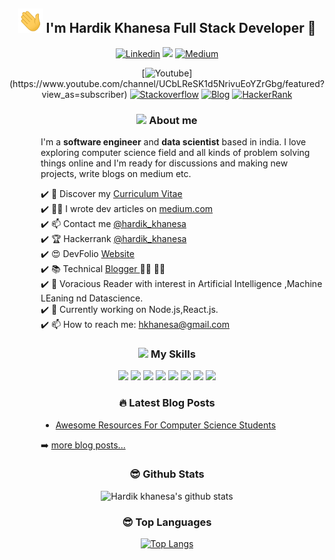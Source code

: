 <h2 align='center'><img src="https://github.com/Hardikkhanesa/Hardikkhanesa/blob/master/assets/wave.gif" width="40px"> I'm Hardik Khanesa Full Stack Developer 🐍</h2>

<div align='center'>

[![Linkedin](https://img.shields.io/badge/linkedin-%230077B5.svg?&style=for-the-badge&logo=linkedin&logoColor=white)](https://www.linkedin.com/in/hardik-khanesa/)
<a href="https://twitter.com/hardik_khanesa"><img src="https://img.shields.io/badge/twitter-%231DA1F2.svg?&style=for-the-badge&logo=twitter&logoColor=white" /></a> 
[![Medium](https://img.shields.io/badge/medium-%2312100E.svg?&style=for-the-badge&logo=medium&logoColor=white)](https://medium.com/@hardikkhanesa)
<!-- [![HackerNoon](https://img.shields.io/badge/Hacker%20Noon-%23239120.svg?&style=for-the-badge&logo=hackernoon&logoColor=white)](https://hackernoon.com/u/) -->
[![Youtube](https://img.shields.io/badge/youtube-%23FF0000.svg?&style=for-the-badge&logo=youtube&logoColor=white")](https://www.youtube.com/channel/UCbLReSK1d5NrivuEoYZrGbg/featured?view_as=subscriber)
[![Stackoverflow](https://img.shields.io/badge/Stack%20Overflow-%23FF5722.svg?&style=for-the-badge&logo=stackoverflow&logoColor=white)](https://stackoverflow.com/users/7575246/hardik-khanesa)
[![Blog](https://img.shields.io/badge/Blog-Personal%20blog-blue)](http://hardikkhanesa.me/blog)
[![HackerRank](https://img.shields.io/badge/HackerRank-%23239120.svg?&style=for-the-badge&logo=hackerrank&logoColor=white)](https://www.hackerrank.com/hardik_khanesa?hr_r=1)

</div>


<h3 align='center'><img src="https://media.giphy.com/media/VgCDAzcKvsR6OM0uWg/giphy.gif" width="50" draggable="false" >  About me 
</h3>

<div style='padding-left: 50px'>


I'm a __software engineer__ and __data scientist__ based in india. I love exploring computer science field and all kinds of problem solving things online and I'm ready for discussions and making new projects, write blogs on medium etc.

<!--* 💼 Currently working at [Seald](https://www.seald.io) <br/>-->
✔️ 🔖 Discover my [Curriculum Vitae](https://www.slideshare.net/Hardikkhanesa/hardik-khanesa-resume20052020/Hardikkhanesa/hardik-khanesa-resume20052020)<br/>
✔️  ✍🏻 I wrote dev articles on [medium.com](https://medium.com/@hardikkhanesa)<br/>
✔️ 📫 Contact me [@hardik_khanesa](https://twitter.com/hardik_khanesa)<br/>
✔️ 🏆 Hackerrank [@hardik_khanesa](https://www.hackerrank.com/hardik_khanesa)<br/>
✔️  😍 DevFolio [Website](https://hardikkhanesa.github.io/#/)<br/>
✔️ 📚 Technical <a href="http://hardikkhanesa.me/blog"> Blogger </a> 👨‍💻 👨‍🎓   <br/>
✔️ 🤖 Voracious Reader with interest in Artificial Intelligence ,Machine LEaning nd Datascience.   <br/>
✔️ 🔭 Currently working on Node.js,React.js.<br/>
✔️ 📫 How to reach me:  hkhanesa@gmail.com   <br/>

</div>


<div align='center'>

<!-- My Skills -->
<h3> <img src="https://media.giphy.com/media/WUlplcMpOCEmTGBtBW/giphy.gif" width="50"> My Skills </h3>     

<img src="https://img.shields.io/badge/python-%233776AB.svg?&style=flat-square&logo=python&logoColor=white" width=80px/>
<img src="https://img.shields.io/badge/javascript%20-%23323330.svg?&style=for-the-badge&logo=javascript&logoColor=%23F7DF1E" width= 110px/>
<img src="https://img.shields.io/badge/bootstrap%20-%23563D7C.svg?&style=for-the-badge&logo=bootstrap&logoColor=white" width=100px/>
<img src="https://img.shields.io/badge/postgresql-%2300f.svg?&style=for-the-badge&logo=postgresql&logoColor=white" width=110px/>
<img src="https://img.shields.io/badge/html5%20-%23E34F26.svg?&style=for-the-badge&logo=html5&logoColor=white" width=80px/>
<img src="https://img.shields.io/badge/css3%20-%231572B6.svg?&style=for-the-badge&logo=css3&logoColor=white" width=70px/>
<img src="https://img.shields.io/badge/node.js%20-%2343853D.svg?&style=for-the-badge&logo=node.js&logoColor=white" width=90px>
<img src="https://img.shields.io/badge/React.js%20-%231572B6.svg?&style=for-the-badge&logo=react.js&logoColor=red" width=80px>

</div> 


<div align='center'>

### 🔥 Latest Blog Posts

</div>

<div style="padding-left: 50px">

<!-- Medium:START -->
- [Awesome Resources For Computer Science Students](http://hardikkhanesa.me/blog/posts/Student%20Resources)
<!-- Medium:END -->

➡️ [more blog posts...](http://hardikkhanesa.me/blog/)

</div>

<div align='center'>

### 😎 Github Stats 


![Hardik khanesa's github stats](https://github-readme-stats.vercel.app/api?username=Hardikkhanesa&count_private=true&show_icons=true&theme=graywhite&line_height=27)

</div>

<div align='center'>

### 😎 Top Languages 


[![Top Langs](https://github-readme-stats.vercel.app/api/top-langs/?username=Hardikkhanesa&langs_count=8)](https://github.com/Hardikkhanesa/github-readme-stats)

</div>
<!--![Visitors](https://visitor-badge.glitch.me/badge?page_id=Hardikkhanesa.Hardikkhanesa)-->
<!-- I have used https://hits.dwyl.com/ for hits-->
<!-- [![HitCount](http://hits.dwyl.com/Hardikkhanesa/Hardikkhanesa.svg)](http://hits.dwyl.com/Hardikkhanesa/Hardikkhanesa) -->
<!-- Visit Count

![Visitor Count](https://profile-counter.glitch.me/Hardikkhanesa/count.svg) -->
